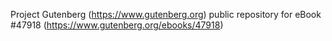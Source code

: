 Project Gutenberg (https://www.gutenberg.org) public repository for eBook #47918 (https://www.gutenberg.org/ebooks/47918)
